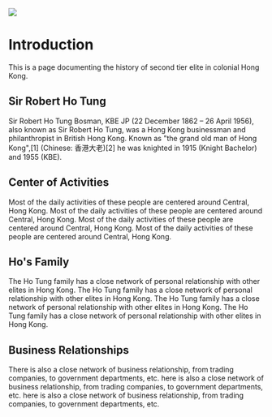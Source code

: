 <a href="https://juncture-digital.org"><img src="https://juncture-digital.org/images/ve-button.png"></a>

<param ve-config 
       title="Hong Kong Colonial Second Tier Elites"
       author="Ryan Iu"
       banner="https://mediakron.bc.edu/files/edges/styles/full/public/edges_6G9sMy.jpg" 
       layout="vertical">

<!-- Entities discussed throughout the essay are typically defined before the essay text and
     are thus available in all text.  Entity identifiers (QIDs) can be found in either
     Wikipedia or Wikidata (https://www.wikidata.org)> -->
<param ve-entity eid="Q185372"> <!-- Girl with a Pearl Earring painting -->
<param ve-entity eid="Q41264"> <!-- Johannes Vermeer -->
<param ve-entity eid="Q221092"> <!-- Mauritshuis -->
<param ve-entity eid="Q36600"> <!-- The Hague -->

# Introduction

This is a page documenting the history of second tier elite in colonial Hong Kong.


## Sir Robert Ho Tung

Sir Robert Ho Tung Bosman, KBE JP (22 December 1862 – 26 April 1956), also known as Sir Robert Ho Tung, was a Hong Kong businessman and philanthropist in British Hong Kong. Known as "the grand old man of Hong Kong",[1] (Chinese: 香港大老)[2] he was knighted in 1915 (Knight Bachelor) and 1955 (KBE).
<param ve-image 
       label="Mr Ho Tung" 
       description="Photograph of Mr Ho Tung (Unknown date)" 
       license="public domain" 
       url="https://upload.wikimedia.org/wikipedia/commons/4/4e/Sir_Robert_Ho_Tung.jpg">

## Center of Activities

Most of the daily activities of these people are centered around Central, Hong Kong. Most of the daily activities of these people are centered around Central, Hong Kong. Most of the daily activities of these people are centered around Central, Hong Kong. Most of the daily activities of these people are centered around Central, Hong Kong.
<param ve-map center="22.28,114.1588" zoom="13">


## Ho's Family

The Ho Tung family has a close network of personal relationship with other elites in Hong Kong. The Ho Tung family has a close network of personal relationship with other elites in Hong Kong. The Ho Tung family has a close network of personal relationship with other elites in Hong Kong. The Ho Tung family has a close network of personal relationship with other elites in Hong Kong.
<param ve-vis-network title="Ho Tung's Personal Relationship" url="https://raw.githubusercontent.com/choweric/JunctureTest/main/hofamily.tsv">


## Business Relationships
There is also a close network of business relationship, from trading companies, to government departments, etc. here is also a close network of business relationship, from trading companies, to government departments, etc. here is also a close network of business relationship, from trading companies, to government departments, etc.
<param ve-vis-network title="Ho Tung's Personal Relationship" url="https://raw.githubusercontent.com/JSTOR-Labs/plant-humanities/main/graphs/peony_medici.tsv">
